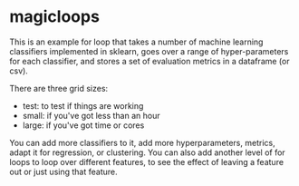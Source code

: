 # magicloops
This is an example for loop that takes a number of machine learning classifiers implemented in sklearn, goes over a range of hyper-parameters for each classifier, and stores a set of evaluation metrics in a dataframe (or csv). 

There are three grid sizes:
* test: to test if things are working
* small: if you've got less than an hour
* large: if you've got time or cores

You can add more classifiers to it, add more hyperparameters, metrics, adapt it for regression, or clustering. You can also add another level of for loops to loop over different features, to see the effect of leaving a feature out or just using that feature.
